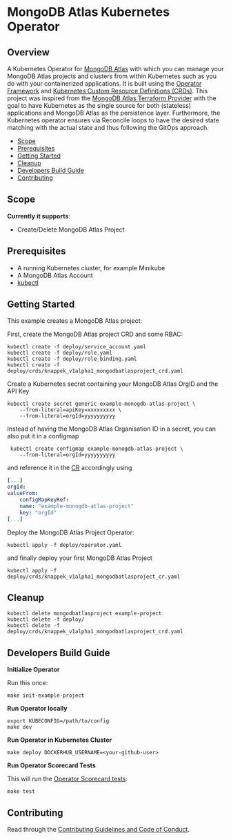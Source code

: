 # MongoDB Atlas Kubernetes Operator

## Overview

A Kubernetes Operator for [MongoDB Atlas](https://www.mongodb.com/cloud/atlas) with which you can manage your MongoDB Atlas projects and clusters from within Kubernetes such as you do with your containerized applications. It is built using the [Operator Framework](https://github.com/operator-framework) and [Kubernetes Custom Resource Definitions (CRDs)](https://kubernetes.io/docs/concepts/extend-kubernetes/api-extension/custom-resources/#customresourcedefinitions).
This project was inspired from the [MongoDB Atlas Terraform Provider](https://github.com/akshaykarle/terraform-provider-mongodbatlas) with the goal to have Kubernetes as the single source for both (stateless) applications and MongoDB Atlas as the persistence layer. Furthermore, the Kubernetes operator ensures via Reconcile loops to have the desired state matching with the actual state and thus following the GitOps approach.

<!-- vim-markdown-toc GFM -->

* [Scope](#scope)
* [Prerequisites](#prerequisites)
* [Getting Started](#getting-started)
* [Cleanup](#cleanup)
* [Developers Build Guide](#developers-build-guide)
* [Contributing](#contributing)

<!-- vim-markdown-toc -->

## Scope

**Currently it supports**:

* Create/Delete MongoDB Atlas Project

## Prerequisites

* A running Kubernetes cluster, for example Minikube
* A MongoDB Atlas Account
* [kubectl](https://kubernetes.io/docs/tasks/tools/install-kubectl/)

## Getting Started

This example creates a MongoDB Atlas project:

First, create the MongoDB Atlas project CRD and some RBAC:

```shell
kubectl create -f deploy/service_account.yaml
kubectl create -f deploy/role.yaml
kubectl create -f deploy/role_binding.yaml
kubectl create -f deploy/crds/knappek_v1alpha1_mongodbatlasproject_crd.yaml
```

Create a Kubernetes secret containing your MongoDB Atlas OrgID and the API Key

```shell
kubectl create secret generic example-monogdb-atlas-project \
    --from-literal=apiKey=xxxxxxxxx \
    --from-literal=orgId=yyyyyyyyyy
```

Instead of having the MongoDB Atlas Organisation ID in a secret, you can also put it in a configmap

```shell
 kubectl create configmap example-monogdb-atlas-project \
    --from-literal=orgId=yyyyyyyyyy
 ```

and reference it in the [CR](./deploy/crds/knappek_v1alpha1_mongodbatlasproject_cr.yaml) accordingly using

```yaml
[...]
orgId:
valueFrom:
    configMapKeyRef:
    name: "example-monogdb-atlas-project"
    key: "orgId"
[...]
```

Deploy the MongoDB Atlas Project Operator:

```shell
kubectl apply -f deploy/operator.yaml
```

and finally deploy your first MongoDB Atlas Project

```shell
kubectl apply -f deploy/crds/knappek_v1alpha1_mongodbatlasproject_cr.yaml
```

## Cleanup

```shell
kubectl delete mongodbatlasproject example-project
kubectl delete -f deploy/
kubectl delete -f deploy/crds/knappek_v1alpha1_mongodbatlasproject_crd.yaml
```

## Developers Build Guide

**Initialize Operator**

Run this once:

```shell
make init-example-project
```

**Run Operator locally**

```shell
export KUBECONFIG=/path/to/config
make dev
```

**Run Operator in Kubernetes Cluster**

```shell
make deploy DOCKERHUB_USERNAME=<your-github-user>
```

**Run Operator Scorecard Tests**

This will run the [Operator Scorecard tests](https://github.com/operator-framework/operator-sdk/blob/master/doc/test-framework/scorecard.md):

```shell
make test
```

## Contributing

Read through the [Contributing Guidelines and Code of Conduct](./CONTRIBUTING.md).
